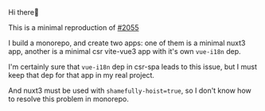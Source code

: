 Hi there👋

This is a minimal reproduction of [#2055](https://github.com/nuxt-modules/i18n/issues/2055)

I build a monorepo, and create two apps:
one of them is a minimal nuxt3 app,
another is a minimal csr vite-vue3 app with it's own `vue-i18n` dep.

I'm certainly sure that `vue-i18n` dep in csr-spa leads to this issue, but I must keep that dep for that app in my real project.

And nuxt3 must be used with `shamefully-hoist=true`, so I don't know how to resolve this problem in monorepo.
